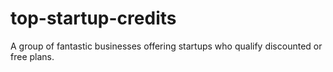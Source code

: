 # top-startup-credits
A group of fantastic businesses offering startups who qualify discounted or free plans.
